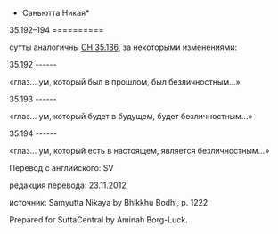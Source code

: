 * Саньютта Никая*

35\.192–194
\=\=\=\=\=\=\=\=\=\=

сутты аналогичны [СН 35\.186](/sn35\.186/ru/sv), за некоторыми изменениями:

35\.192
\-\-\-\-\-\-

«глаз… ум, который был в прошлом, был безличностным…»

35\.193
\-\-\-\-\-\-

«глаз… ум, который будет в будущем, будет безличностным…»

35\.194
\-\-\-\-\-\-

«глаз… ум, который есть в настоящем, является безличностным…»

Перевод с английского: SV

редакция перевода: 23\.11\.2012

источник: Samyutta Nikaya by Bhikkhu Bodhi, p\. 1222

Prepared for SuttaCentral by Aminah Borg\-Luck\.